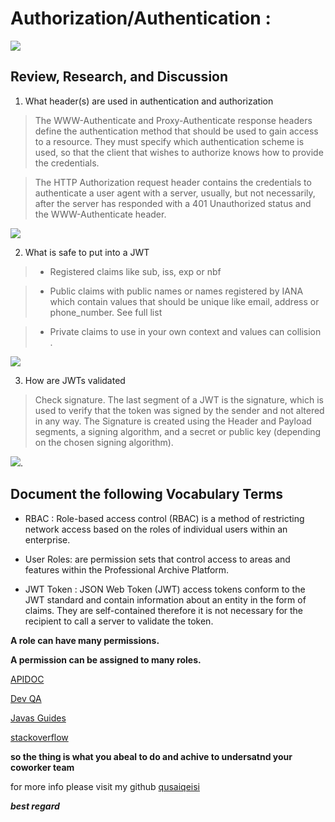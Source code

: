 # Authorization/Authentication :
![](https://s3.ap-south-1.amazonaws.com/afteracademy-server-uploads/authentication-vs-authorization-diff-a7acc34e88679381.png)

## Review, Research, and Discussion

1. What header(s) are used in authentication and authorization
> The WWW-Authenticate and Proxy-Authenticate response headers define the authentication method that should be used to gain access to a resource. They must specify which authentication scheme is used, so that the client that wishes to authorize knows how to provide the credentials.

> The HTTP Authorization request header contains the credentials to authenticate a user agent with a server, usually, but not necessarily, after the server has responded with a 401 Unauthorized status and the WWW-Authenticate header.

![](https://assets.postman.com/postman-docs/basic-autogenerated-header.jpg)


2. What is safe to put into a JWT
>* Registered claims like sub, iss, exp or nbf

>* Public claims with public names or names registered by IANA which contain values that should be unique like email, address or phone_number. See full list

>* Private claims to use in your own context and values can collision .

![](https://www.appknox.com/hs-fs/hubfs/JWT.jpg?width=1999&name=JWT.jpg)


3. How are JWTs validated
> Check signature. The last segment of a JWT is the signature, which is used to verify that the token was signed by the sender and not altered in any way. The Signature is created using the Header and Payload segments, a signing algorithm, and a secret or public key (depending on the chosen signing algorithm).

![](https://miro.medium.com/max/700/1*u82FodMDIigzaLa2HPgFmQ.png).


## Document the following Vocabulary Terms

* RBAC : Role-based access control (RBAC) is a method of restricting network access based on the roles of individual users within an enterprise.

* User Roles: are permission sets that control access to areas and features within the Professional Archive Platform.

* JWT Token : JSON Web Token (JWT) access tokens conform to the JWT standard and contain information about an entity in the form of claims. They are self-contained therefore it is not necessary for the recipient to call a server to validate the token.



**A role can have many permissions.**


**A permission can be assigned to many roles.**


[APIDOC](https://apidocjs.com/)

[Dev QA](https://devqa.io/difference-put-patch-requests/)

[Javas Guides](https://www.javaguides.net/2018/07/difference-between-soap-vs-rest-web-services.html)


[stackoverflow](https://stackoverflow.com/questions/7042340/error-cant-set-headers-after-they-are-sent-to-the-client?rq=1)



**so the thing is what you abeal to do and achive to undersatnd your coworker team**




for more info please visit my github
[qusaiqeisi](https://github.com/qusaiqeisi)
 
 ***best regard*** 

